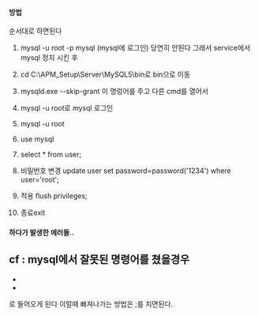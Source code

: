 #### 방법
순서대로 하면된다 

1. mysql -u root -p mysql  (mysql에 로그인)
당연히 안된다 그래서 service에서 mysql 정지 시킨 후 

2. cd C:\APM_Setup\Server\MySQL5\bin로 bin으로 이동

3. mysqld.exe --skip-grant
이 명렁어를 주고 다른 cmd를 열어서

4. mysql -u root로 mysql 로그인

5. mysql -u root

6. use mysql

7. select * from user;

8. 비밀번호 변경 
update user set password=password('1234') where user='root';

9. 적용 flush privileges;

10. 종료exit


#### 하다가 발생한 에러들..
cf : mysql에서 잘못된 명령어를 쳤을경우
-
-
-
로 들어오게 된다 이럴때 빠져나가는 방법은 ;를 치면된다.